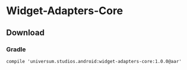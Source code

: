 Widget-Adapters-Core
===============

## Download ##

### Gradle ###

    compile 'universum.studios.android:widget-adapters-core:1.0.0@aar'
